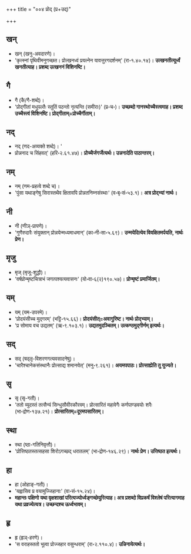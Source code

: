 +++
title = "००४ प्रोद् (प्र+उद्)"

+++

## खन्
- खन् (खनु-अवदारणे)।
- 'कृत्स्नां पृथिवीमनुगच्छत। प्रोत्खनध्वं प्रयत्नेन यावत्तुरगदर्शनम्' (रा॰१.४०.१४)। **उत्खनतीत्यूर्ध्वं खनतीत्याह। प्रशब्द उत्खननं विशिनष्टि।** 

## गै
- गै (कै/गै-शब्दे)।
- 'प्रोद्गीतां मधुपल्तैः स्तुतिं पठन्तो नृत्यन्ति (समीराः)' (प्र॰च॰)। **उच्छब्दो गानस्थोच्चैस्त्वमाह। प्रशब्द उच्चैस्त्वं विशिनष्टि। प्रोद्गीताम्=प्रोच्चैर्गीताम्।** 

## नद्
- नद् (णद-अव्यक्ते शब्दे)। '
- प्रोन्ननाद च सिंहवत्' (हरि॰२.६१.४७)। **प्रोच्चैर्जगर्जेत्यर्थः। उन्ननादेति पाठान्तरम्।** 

## नम्
- नम् (णम-प्रहत्वे शब्दे च)।
- 'पुंसा यथाङ्गेषु सिरास्तथैव क्षितावपि प्रोन्नतनिम्नसंस्थाः' (व॰बृ॰सं॰५३.१)। **अत्र प्रोद्भ्यां नार्थः।** 

## नी
- नी (णीञ्-प्रापणे)।
- 'गुणैरुदारैः संयुक्तान् प्रोन्नयेन्मध्यमाधमान्' (का॰नी॰सा॰५.६९)। **उन्मयेदित्येव विवक्षितमर्पयति, नार्थः प्रेण।** 

## मृजु
- मृज् (मृजू-शुद्धौ)।
- 'वर्षप्रोन्मृष्टचित्राभं जगत्पश्यत्यवासनः' (यो॰वा॰६(२)१९०.५७)। **प्रोन्मृष्टं प्रमार्जितम्।** 

## यम्
- यम् (यम-उपरमे)।
- 'प्रोदयंसीच्च मुद्गरम्' (भट्टि॰१५.६६)। **प्रोदयंसीत्=अवागुरिष्ट। नार्थः प्रोद्भ्याम्।** 
- 'प्र सोमाय वच उद्यतम्' (ऋ॰९.१०३.१)। **उद्यतमुदञ्चितम्। उत्कण्ठमुद्गीर्णम् इत्यर्थः।** 

## सद्
- सद् (षद्लृ-विशरणगत्यवसादनेषु)।
- 'चारैश्चानेकसंस्थानैः प्रोत्साद्य शमानयेत्' (मनु॰९.२६१)। **अयमपपाठः। प्रोत्साह्येति तु युज्यते।** 

## सृ
- सृ (सृ-गतौ)।
- 'ततो व्युदस्तं तत्सैन्यं सिन्धुसौवीरकौरवम्। प्रोत्सारितं महावेगैः कर्णपाण्डवयोः शरैः (भा॰द्रोण॰१३७.२१)। **प्रोत्सारितम्=दूरमपसारितम्।** 

## स्था
- स्था (ष्ठा-गतिनिवृत्तौ)।
- 'प्रोत्तिष्ठतस्तत्सहसा शिरोऽगच्छद् धरातलम्' (भा॰द्रोण॰१४६.२९)। **नार्थः प्रेण। उत्तिष्ठत इत्यर्थः।** 

## हा
- हा (ओहाङ्-गतौ)।
- 'यह्वासिव प्र वयामुज्जिहानाः' (वा॰सं॰१५.२४)।
- **महान्तः पक्षिणो यथा वृक्षशाखां परित्यज्योर्ध्वङ्गच्छेयुरित्याह। अत्र प्रशब्दो विप्रकर्षं विश्लेषं परित्यागमाह यथा प्रव्रज्येत्यत्र। उच्छन्दश्च ऊर्ध्वभावम्।** 

## हृ
- हृ (हृञ्-हरणे)।
- 'स वराहस्ततो भूत्वा प्रोज्जहार वसुन्धराम्' (रा॰२.११०.४)। **उन्निनायेत्यर्थः।** 

